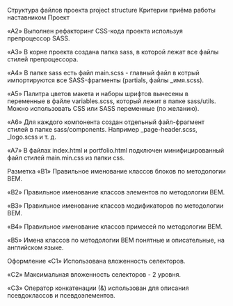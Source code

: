 <!-- Создай репозиторий goit-markup-hw-07. -->
<!-- Склонируй созданный репозиторий и скопируй в него файлы предыдущей работы. -->
<!-- Настрой GitHub Pages и добавь ссылку на живую страницу в шапку GitHub-репозитория. -->
Структура файлов проекта
project structure
Критерии приёма работы наставником
Проект
<!-- «A1» Выполнен рефакторинг HTML-кода проекта используя методологию BEM. -->

«A2» Выполнен рефакторинг CSS-кода проекта используя препроцессор SASS.

«A3» В корне проекта создана папка sass, в которой лежат все файлы стилей препроцессора.

«A4» В папке sass есть файл main.scss - главный файл в котрый импортируются все SASS-фрагменты (partials, файлы _имя.scss).

«A5» Палитра цветов макета и наборы шрифтов вынесены в переменные в файле variables.scss, который лежит в папке sass/utils. Можно использовать CSS или SASS переменные (по желанию).

«A6» Для каждого компонента создан отдельный файл-фрагмент стилей в папке sass/components. Например _page-header.scss, _logo.scss и т. д.

«A7» В файлах index.html и portfolio.html подключен минифицированный файл стилей main.min.css из папки css.

Разметка
«B1» Правильное именование классов блоков по методологии BEM.

«B2» Правильное именование классов элементов по методологии BEM.

«B3» Правильное именование классов модификаторов по методологии BEM.

«B4» Правильное именование классов примесей по методологии BEM.

«B5» Имена классов по методологии BEM понятные и описательные, на английском языке.

Оформление
«C1» Использована вложенность селекторов.

«C2» Максимальная вложенность селекторов - 2 уровня.

«C3» Оператор конкатенации (&) использован для описания псевдоклассов и псевдоэлементов.